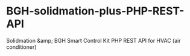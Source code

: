 # BGH-solidmation-plus-PHP-REST-API
Solidmation &amp;amp; BGH Smart Control Kit PHP REST API for HVAC (air conditioner)
